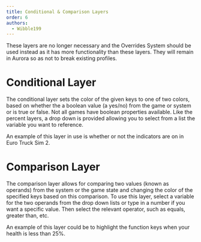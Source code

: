 ```yaml
---
title: Conditional & Comparison Layers
order: 6
authors:
  - Wibble199
---
```


<span class="alert danger">These layers are no longer necessary and the Overrides System should be used instead as it has more functionality than these layers. They will remain in Aurora so as not to break existing profiles.</span>

# Conditional Layer
The conditional layer sets the color of the given keys to one of two colors, based on whether the a boolean value (a yes/no) from the game or system or is true or false. Not all games have boolean properties available. Like the percent layers, a drop down is provided allowing you to select from a list the variable you want to reference.

An example of this layer in use is whether or not the indicators are on in Euro Truck Sim 2.

# Comparison Layer
The comparison layer allows for comparing two values (known as operands) from the system or the game state and changing the color of the specified keys based on this comparison. To use this layer, select a variable for the two operands from the drop down lists or type in a number if you want a specific value. Then select the relevant operator, such as equals, greater than, etc.

An example of this layer could be to highlight the function keys when your health is less than 25%.